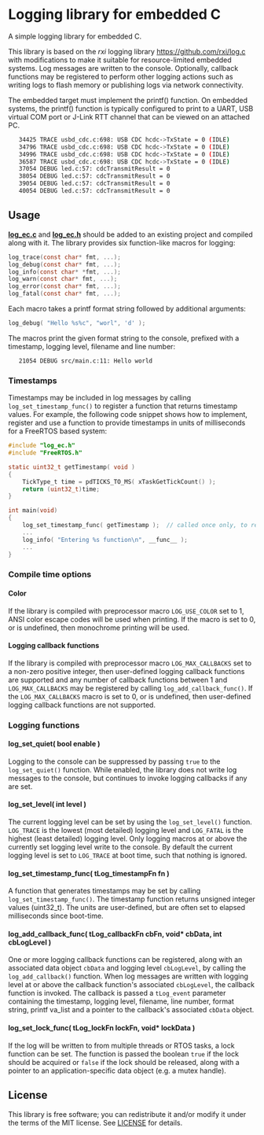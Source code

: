 # Logging library for embedded C

A simple logging library for embedded C.

This library is based on the _rxi_ logging library https://github.com/rxi/log.c
with modifications to make it suitable for resource-limited embedded systems.
Log messages are written to the console. Optionally, callback functions may be
registered to perform other logging actions such as writing logs to flash memory
or publishing logs via network connectivity.

The embedded target must implement the printf() function. On embedded systems, 
the printf() function is typically configured to print to a UART, USB virtual 
COM port or J-Link RTT channel that can be viewed on an attached PC.

```bash
   34425 TRACE usbd_cdc.c:698: USB CDC hcdc->TxState = 0 (IDLE)
   34796 TRACE usbd_cdc.c:698: USB CDC hcdc->TxState = 0 (IDLE)
   34996 TRACE usbd_cdc.c:698: USB CDC hcdc->TxState = 0 (IDLE)
   36587 TRACE usbd_cdc.c:698: USB CDC hcdc->TxState = 0 (IDLE)
   37054 DEBUG led.c:57: cdcTransmitResult = 0
   38054 DEBUG led.c:57: cdcTransmitResult = 0
   39054 DEBUG led.c:57: cdcTransmitResult = 0
   40054 DEBUG led.c:57: cdcTransmitResult = 0
```

## Usage
**[log_ec.c](src/log_ec.c)** and **[log_ec.h](src/log_ec.h)** should be added to
an existing project and compiled along with it. The library provides six
function-like macros for logging:

```c
log_trace(const char* fmt, ...);
log_debug(const char* fmt, ...);
log_info(const char* *fmt, ...);
log_warn(const char* fmt, ...);
log_error(const char* fmt, ...);
log_fatal(const char* fmt, ...);
```

Each macro takes a printf format string followed by additional arguments:

```c
log_debug( "Hello %s%c", "worl", 'd' );
```

The macros print the given format string to the console, prefixed with a 
timestamp, logging level, filename and line number:

```
   21054 DEBUG src/main.c:11: Hello world
```

### Timestamps
Timestamps may be included in log messages by calling `log_set_timestamp_func()`
to register a function that returns timestamp values. For example, the following
code snippet shows how to implement, register and use a function to provide 
timestamps in units of milliseconds for a FreeRTOS based system:

```c
#include "log_ec.h"
#include "FreeRTOS.h"

static uint32_t getTimestamp( void )
{
    TickType_t time = pdTICKS_TO_MS( xTaskGetTickCount() );
    return (uint32_t)time;
}

int main(void)
{
    log_set_timestamp_func( getTimestamp );  // called once only, to register the timestamp function
    ...
    log_info( "Entering %s function\n", __func__ );
    ...
}
```

### Compile time options

#### Color
If the library is compiled with preprocessor macro `LOG_USE_COLOR` set to 1, 
ANSI color escape codes will be used when printing. If the macro is set to 0, or
is undefined, then monochrome printing will be used.

#### Logging callback functions
If the library is compiled with preprocessor macro `LOG_MAX_CALLBACKS` set to a
non-zero positive integer, then user-defined logging callback functions are 
supported and any number of callback functions between 1 and `LOG_MAX_CALLBACKS` 
may be registered by calling `log_add_callback_func()`. If the `LOG_MAX_CALLBACKS`
macro is set to 0, or is undefined, then user-defined logging callback functions 
are not supported.


### Logging functions

#### log_set_quiet( bool enable )
Logging to the console can be suppressed by passing `true` to the `log_set_quiet()` 
function. While enabled, the library does not write log messages to the console,
but continues to invoke logging callbacks if any are set.


#### log_set_level( int level )
The current logging level can be set by using the `log_set_level()` function.
`LOG_TRACE` is the lowest (most detailed) logging level and `LOG_FATAL` is the
highest (least detailed) logging level. Only logging macros at or above the 
currently set logging level write to the console. By default the current logging 
level is set to `LOG_TRACE` at boot time, such that nothing is ignored.


#### log_set_timestamp_func( tLog_timestampFn fn )
A function that generates timestamps may be set by calling `log_set_timestamp_func()`.
The timestamp function returns unsigned integer values (uint32_t). The units are
user-defined, but are often set to elapsed milliseconds since boot-time.


#### log_add_callback_func( tLog_callbackFn cbFn, void* cbData, int cbLogLevel )
One or more logging callback functions can be registered, along with an  
associated data object `cbData` and logging level `cbLogLevel`, by calling the 
`log_add_callback()` function. When log messages are written with logging level 
at or above the callback function's associated `cbLogLevel`, the callback 
function is invoked. The callback is passed a `tLog_event` parameter containing 
the timestamp, logging level, filename, line number, format string, printf 
va\_list and a pointer to the callback's associated `cbData` object.


#### log_set_lock_func( tLog_lockFn lockFn, void* lockData )
If the log will be written to from multiple threads or RTOS tasks, a lock
function can be set. The function is passed the boolean `true` if the lock 
should be acquired or `false` if the lock should be released, along with a
pointer to an application-specific data object (e.g. a mutex handle).


## License
This library is free software; you can redistribute it and/or modify it under
the terms of the MIT license. See [LICENSE](LICENSE) for details.
